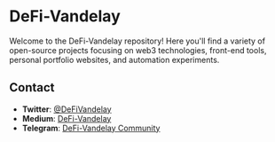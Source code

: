# DeFi-Vandelay

Welcome to the DeFi-Vandelay repository! Here you'll find a variety of open-source projects focusing on web3 technologies, front-end tools, personal portfolio websites, and automation experiments.

## Contact
- **Twitter**: [@DeFiVandelay](https://twitter.com/DeFiVandelay)
- **Medium**: [DeFi-Vandelay](https://medium.com/@DeFiVandelay)
- **Telegram**: [DeFi-Vandelay Community](https://t.me/DeFiVandelay)

